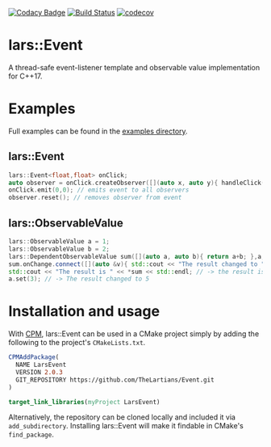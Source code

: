 [![Codacy Badge](https://api.codacy.com/project/badge/Grade/2db87434675a4e2d8d1e5f10cd5d2387)](https://app.codacy.com/app/TheLartians/Event?utm_source=github.com&utm_medium=referral&utm_content=TheLartians/Event&utm_campaign=Badge_Grade_Dashboard)
[![Build Status](https://travis-ci.com/TheLartians/Event.svg?branch=master)](https://travis-ci.com/TheLartians/Event)
[![codecov](https://codecov.io/gh/TheLartians/Event/branch/master/graph/badge.svg)](https://codecov.io/gh/TheLartians/Event)

# lars::Event

A thread-safe event-listener template and observable value implementation for C++17.

# Examples

Full examples can be found in the [examples directory](https://github.com/TheLartians/Event/tree/master/examples).

## lars::Event

```c++
lars::Event<float,float> onClick;
auto observer = onClick.createObserver([](auto x, auto y){ handleClick(x,y); });
onClick.emit(0,0); // emits event to all observers
observer.reset(); // removes observer from event
```

## lars::ObservableValue

```c++
lars::ObservableValue a = 1;
lars::ObservableValue b = 2;
lars::DependentObservableValue sum([](auto a, auto b){ return a+b; },a,b);
sum.onChange.connect([](auto &v){ std::cout << "The result changed to " << r << std::endl; });
std::cout << "The result is " << *sum << std::endl; // -> the result is 3
a.set(3); // -> The result changed to 5
```

# Installation and usage

With [CPM](https://github.com/TheLartians/CPM), lars::Event can be used in a CMake project simply by adding the following to the project's `CMakeLists.txt`.

```cmake
CPMAddPackage(
  NAME LarsEvent
  VERSION 2.0.3
  GIT_REPOSITORY https://github.com/TheLartians/Event.git
)

target_link_libraries(myProject LarsEvent)
```

Alternatively, the repository can be cloned locally and included it via `add_subdirectory`. Installing lars::Event will make it findable in CMake's `find_package`.
